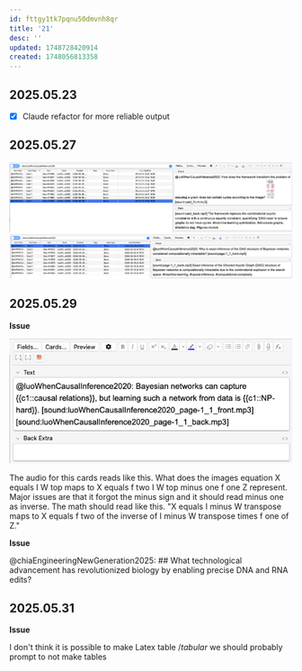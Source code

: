 ```yaml
---
id: fttgy1tk7pqnu50dmvnh8qr
title: '21'
desc: ''
updated: 1748728420914
created: 1748056813358
---
```


## 2025.05.23

- [x] Claude refactor for more reliable output

## 2025.05.27

![](./assets/images/user.mjvolk3.swanki.tasks.weekly.2025.21.md.tags-not-being-parsed.png)
![](./assets/images/user.mjvolk3.swanki.tasks.weekly.2025.21.md.tags-still-not-parsed_00.png)

## 2025.05.29

**Issue**

![](./assets/images/user.mjvolk3.swanki.tasks.weekly.2025.21.md.cloze-audio-both-on-front.png)

The audio for this cards reads like this.
What does the images equation X equals I W top maps to X equals f two I W top minus one f one Z represent. Major issues are that it forgot the minus sign and it should read minus one as inverse. The math should read like this. "X equals I minus W transpose maps to X equals f two of the inverse of I minus W transpose times f one of Z."

**Issue**

@chiaEngineeringNewGeneration2025: ## What technological advancement has revolutionized biology by enabling precise DNA and RNA edits?

## 2025.05.31

**Issue**

I don't think it is possible to make Latex table $/tabular$ we should probably prompt to not make tables
